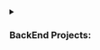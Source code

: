 <details>
  <summary><h3>BackEnd Projects:</h3></summary>

  <div style="overflow-x: auto;">
    <table>
      <tr>
        <th style="width: 100%">Projects Name</th>
        <th style="width: 100%">Project Description</th>
        <th style="width: 100%">Features</th>
        <th style="width: 100%">Built With</th>
        <th style="width: 100%">Architecture</th>
        <th style="width: 100%">Source Code</th>
      </tr>
      <tr>
        <td>E-Wallets</td>
        <td>An E-wallet app designed to simplify your financial transactions.</td>
        <td>Feature1</td>
        <td>GoLang, JSON Web Token, Bcrypt GoLang, PostgreSQL.</td>
        <td>Architecture1</td>
        <td>[Link](#)</td>
      </tr>
      <tr>
        <td>TodoLists</td>
        <td>This REST API was developed as part of learning...</td>
        <td>
          - Pengguna dapat menambah tugas/kegiatan<br>
          - Pengguna dapat melakukan Pencarian ke semua daftar tugas/kegiatan dan filter tugas/kegiatan<br>
          - Pengguna dapat mengedit title & description<br>
          - Pengguna dapat mengedit status tugas/kegiatan (PENDING/DONE)<br>
          - Pengguna dapat menghapus daftar tugas/kegiatan<br>
          - Pengguna dapat register dan login<br>
          - Pengguna dapat melakukan upload file
        </td>
        <td>GoLang, PostgreSQL.</td>
        <td>Architecture2</td>
        <td>[Link](#)</td>
      </tr>
      <tr>
        <td>CSV to Database</td>
        <td>Description 3</td>
        <td>Feature3</td>
        <td>Tool3</td>
        <td>Architecture3</td>
        <td>[Link](#)</td>
      </tr>
    </table>
  </div>
</details>
